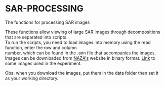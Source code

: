 # SAR-PROCESSING
The functions for processing SAR images


These functions allow viewing of large SAR images through decompositions that are separated into scripts.  
To run the scripts, you need to load images into memory using the read function, enter the row and column  
number, which can be found in the .ann file that accompanies the images. Images can be downloaded from [NAZA's](https://uavsar.asfdaac.alaska.edu/) website in binary format. 
[Link](https://drive.google.com/drive/folders/1Lhr8tngPwvaaEITInyCqTZ7bcc83ol5Z?usp=sharing) to some images used in the experiment. 

Obs: when you download the images, put them in the data folder then set it as your working directory.
